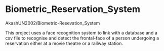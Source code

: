 # Biometric_Reservation_System
AkashUN2002/Biometric-Resevation_System

This project uses a face recognition system to link with a database and a csv file to recognise and detect the frontal-face of a person undergoing a reservation either at a movie theatre or a railway station.
